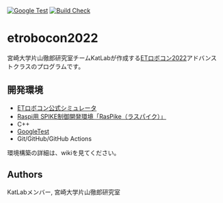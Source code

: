 [![Google Test](https://github.com/KatLab-MiyazakiUniv/etrobocon2022/actions/workflows/google-test.yaml/badge.svg)](https://github.com/KatLab-MiyazakiUniv/etrobocon2022/actions/workflows/google-test.yaml)
[![Build Check](https://github.com/KatLab-MiyazakiUniv/etrobocon2022/actions/workflows/build-check.yaml/badge.svg)](https://github.com/KatLab-MiyazakiUniv/etrobocon2022/actions/workflows/build-check.yaml)

# etrobocon2022
宮崎大学片山徹郎研究室チームKatLabが作成する[ETロボコン2022](https://www.etrobo.jp/)アドバンストクラスのプログラムです。



## 開発環境
- [ETロボコン公式シミュレータ](https://github.com/ETrobocon/etrobo)
- [Raspi用 SPIKE制御開発環境「RasPike（ラスパイク）」](https://github.com/ETrobocon/RasPike)
- C++
- [GoogleTest](https://github.com/google/googletest)
- Git/GitHub/GitHub Actions

環境構築の詳細は、wikiを見てください。

## Authors
KatLabメンバー, 宮崎大学片山徹郎研究室
